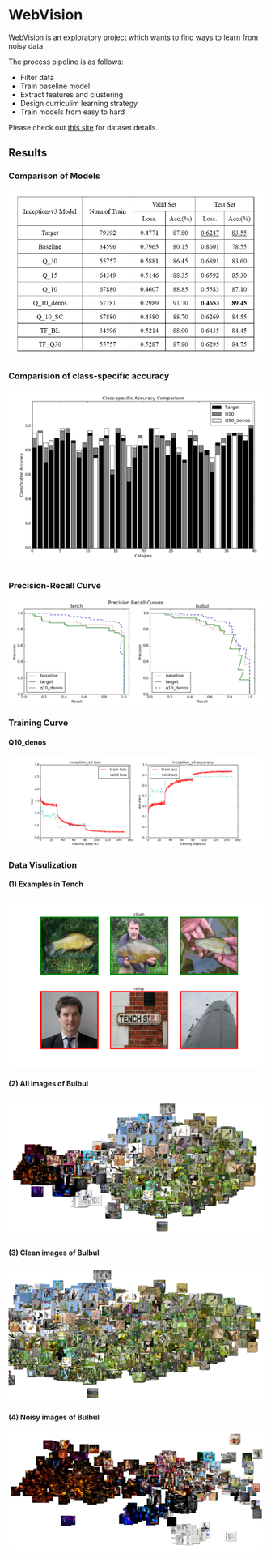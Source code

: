 # WebVision

WebVision is an exploratory project which wants to find ways to learn from noisy data.

The process pipeline is as follows:
- Filter data
- Train baseline model
- Extract features and clustering
- Design curriculim learning strategy
- Train models from easy to hard

Please check out [this site](http://www.vision.ee.ethz.ch/webvision/index.html) for dataset details.

## Results

### Comparison of Models
![fig_1](results/acc.png)

### Comparision of class-specific accuracy
![fig_2](results/cls_spec_acc.png)

### Precision-Recall Curve
![fig_3](results/pr_01.jpg)

### Training Curve
#### Q10_denos
![fig_4](results/inception_v3/inception_v3_q10_v2.png)

### Data Visulization

#### (1) Examples in  Tench
![fig_5](results/clean_noisy_visu.png)

#### (2) All images of Bulbul
![fig_6](results/tsne_visu_1.jpg)

#### (3) Clean images of Bulbul
![fig_7](results/tsne_visu_3.jpg)

#### (4) Noisy images of Bulbul
![fig_8](results/tsne_visu_2.jpg)